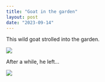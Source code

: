 ```yaml
---
title: "Goat in the garden"
layout: post
date: "2023-09-14"
---
```


This wild goat strolled into the garden.

![](/assets/images/2023/20230914_1402154506823640442192675-461x1024.jpg)

After a while, he left...

![](/assets/images/2023/20230914_1402261719697601652021147-461x1024.jpg)
